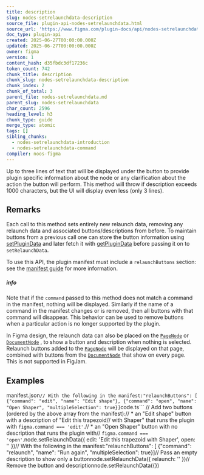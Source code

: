 ```yaml
---
title: description
slug: nodes-setrelaunchdata-description
source_file: plugin-api-nodes-setrelaunchdata.html
source_url: 'https://www.figma.com/plugin-docs/api/nodes-setrelaunchdata/'
doc_type: plugin-api
created: 2025-06-27T00:00:00.000Z
updated: 2025-06-27T00:00:00.000Z
owner: figma
version: 1
content_hash: d35fbdc3df17236c
token_count: 742
chunk_title: description
chunk_slug: nodes-setrelaunchdata-description
chunk_index: 2
chunk_of_total: 3
parent_file: nodes-setrelaunchdata.md
parent_slug: nodes-setrelaunchdata
char_count: 2596
heading_level: h3
chunk_type: guide
merge_type: atomic
tags: []
sibling_chunks:
  - nodes-setrelaunchdata-introduction
  - nodes-setrelaunchdata-command
compiler: noos-figma
---
```


Up to three lines of text that will be displayed under the button to provide plugin specific information about the node or any clarification about the action the button will perform. This method will throw if description exceeds 1000 characters, but the UI will display even less (only 3 lines).

## Remarks

Each call to this method sets entirely new relaunch data, removing any relaunch data and associated buttons/descriptions from before. To maintain buttons from a previous call one can store the button information using [setPluginData](/plugin-docs/api/properties/nodes-setplugindata/)
 and later fetch it with [getPluginData](/plugin-docs/api/PageNode/#getplugindata)
 before passing it on to `setRelaunchData`.

To use this API, the plugin manifest must include a `relaunchButtons` section: see the [manifest guide](/plugin-docs/manifest/#relaunchbuttons)
 for more information.

##### info

Note that if the `command` passed to this method does not match a command in the manifest, nothing will be displayed. Similarly if the name of a command in the manifest changes or is removed, then all buttons with that command will disappear. This behavior can be used to remove buttons when a particular action is no longer supported by the plugin.

In Figma design, the relaunch data can also be placed on the [`PageNode`](/plugin-docs/api/PageNode/)
 or [`DocumentNode`](/plugin-docs/api/DocumentNode/)
, to show a button and description when nothing is selected. Relaunch buttons added to the [`PageNode`](/plugin-docs/api/PageNode/)
 will be displayed on that page, combined with buttons from the [`DocumentNode`](/plugin-docs/api/DocumentNode/)
 that show on every page. This is not supported in FigJam.

## Examples

manifest.json```
// With the following in the manifest:"relaunchButtons": [ {"command": "edit", "name": "Edit shape"}, {"command": "open", "name": "Open Shaper", "multipleSelection": true}]
```code.ts```
// Add two buttons (ordered by the above array from the manifest):// * an "Edit shape" button with a description of "Edit this trapezoid// with Shaper" that runs the plugin with `figma.command === 'edit'`.// * an "Open Shaper" button with no description that runs the plugin with// `figma.command === 'open'`.node.setRelaunchData({ edit: 'Edit this trapezoid with Shaper', open: '' })// With the following in the manifest:"relaunchButtons": [ {"command": "relaunch", "name": "Run again", "multipleSelection": true}]// Pass an empty description to show only a buttonnode.setRelaunchData({ relaunch: '' })// Remove the button and descriptionnode.setRelaunchData({})
```
